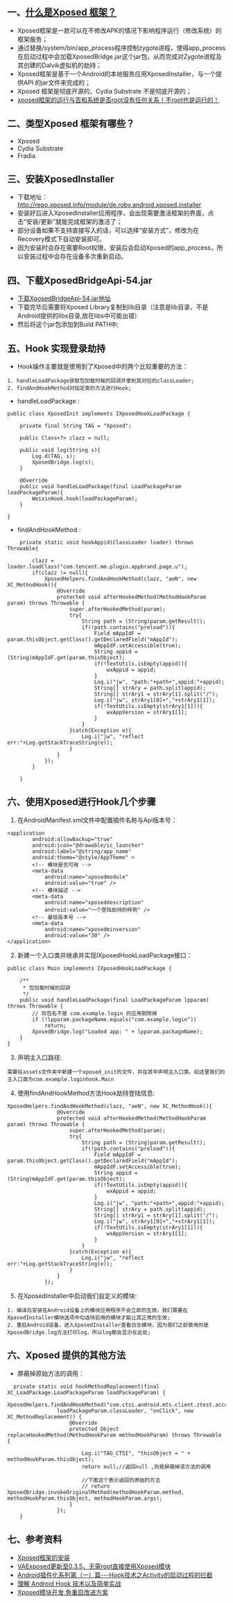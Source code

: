 ## 一、[什么是Xposed 框架？](https://www.csdn.net/article/2015-08-14/2825462)

* Xposed框架是一款可以在不修改APK的情况下影响程序运行（修改系统）的框架服务；
* 通过替换/system/bin/app_process程序控制zygote进程，使得app_process在启动过程中会加载XposedBridge.jar这个jar包，从而完成对Zygote进程及其创建的Dalvik虚拟机的劫持；
* Xposed框架是基于一个Android的本地服务应用XposedInstaller，与一个提供API 的jar文件来完成的；
* Xposed 框架是彻底开源的，Cydia Substrate 不是彻底开源的；
* [xposed框架的运行与否和系统是否root没有任何关系！不root也是运行的！](http://www.xposed.pro/list/201-1-1.html)


## 二、类型Xposed 框架有哪些？

* Xposed
* Cydia Substrate
* Fradia


## 三、安装XposedInstaller

* 下载地址：http://repo.xposed.info/module/de.robv.android.xposed.installer
* 安装好后进入XposedInstaller应用程序，会出现需要激活框架的界面，点击“安装/更新”就能完成框架的激活了；
* 部分设备如果不支持直接写入的话，可以选择“安装方式”，修改为在Recovery模式下自动安装即可。
* 因为安装时会存在需要Root权限，安装后会启动Xposed的app_process，所以安装过程中会存在设备多次重新启动。


## 四、下载XposedBridgeApi-54.jar

* [下载XposedBridgeApi-54.jar地址](https://forum.xda-developers.com/xposed/xposed-api-changelog-developer-news-t2714067)
* 下载完毕后需要将Xposed Library复制到lib目录（注意是lib目录，不是Android提供的libs目录,放在libs中可能出错）
* 然后将这个jar包添加到Build PATH中;


## 五、Hook 实现登录劫持

* Hook操作主要就是使用到了Xposed中的两个比较重要的方法：
```
1. handleLoadPackage获取包加载时候的回调并拿到其对应的classLoader;
2. findAndHookMethod对指定类的方法进行Hook;
```
* handleLoadPackage :
```
public class XposedInit implements IXposedHookLoadPackage {

	private final String TAG = "Xposed";

	public Class<?> clazz = null;

	public void log(String s){
		Log.d(TAG, s);
		XposedBridge.log(s);
	}

	@Override
	public void handleLoadPackage(final LoadPackageParam loadPackageParam){
		WeixinHook.hook(loadPackageParam);
	}

}
```
* findAndHookMethod :
```
	private static void hookAppid(ClassLoader loader) throws Throwable{

		clazz = loader.loadClass("com.tencent.mm.plugin.appbrand.page.u");
		if(clazz != null){
			XposedHelpers.findAndHookMethod(clazz, "aeN", new XC_MethodHook(){
				@Override
				protected void afterHookedMethod(MethodHookParam param) throws Throwable {
					super.afterHookedMethod(param);
					try{
						String path = (String)param.getResult();
						if(!path.contains("preload")){
							Field mAppIdF = param.thisObject.getClass().getDeclaredField("mAppId");
							mAppIdF.setAccessible(true);
							String appid = (String)mAppIdF.get(param.thisObject);
							if(!TextUtils.isEmpty(appid)){
								wxAppid = appid;
							}
							Log.i("jw", "path:"+path+",appid:"+appid);
							String[] strAry = path.split(appid);
							String[] strAry1 = strAry[1].split("/");
							Log.i("jw", strAry1[0]+","+strAry1[1]);
							if(!TextUtils.isEmpty(strAry1[1])){
								wxAppVersion = strAry1[1];
							}
						}
					}catch(Exception e){
						Log.i("jw", "reflect err:"+Log.getStackTraceString(e));
					}
				}
			});
		}

	}
```

## 六、使用Xposed进行Hook几个步骤

1. 在AndroidManifest.xml文件中配置插件名称与Api版本号：
```
<application
        android:allowBackup="true"
        android:icon="@drawable/ic_launcher"
        android:label="@string/app_name"
        android:theme="@style/AppTheme" >
        <!-- 模块是否可用 -->
        <meta-data
            android:name="xposedmodule"
            android:value="true" />
        <!-- 模块描述 -->
        <meta-data
            android:name="xposeddescription"
            android:value="一个登陆劫持的样例" />
        <!-- 最低版本号 -->
        <meta-data
            android:name="xposedminversion"
            android:value="30" />
</application>
```
2.  新建一个入口类并继承并实现IXposedHookLoadPackage接口：
```
public class Main implements IXposedHookLoadPackage {

    /**
     * 包加载时候的回调
     */
    public void handleLoadPackage(final LoadPackageParam lpparam) throws Throwable {
        // 将包名不是 com.example.login 的应用剔除掉
        if (!lpparam.packageName.equals("com.example.login"))
            return;
        XposedBridge.log("Loaded app: " + lpparam.packageName);
    }
}
```
3. 声明主入口路径:
```
需要在assets文件夹中新建一个xposed_init的文件，并在其中声明主入口类。如这里我们的主入口类为com.example.loginhook.Main
```
4. 使用findAndHookMethod方法Hook劫持登陆信息:
```
XposedHelpers.findAndHookMethod(clazz, "aeN", new XC_MethodHook(){
				@Override
				protected void afterHookedMethod(MethodHookParam param) throws Throwable {
					super.afterHookedMethod(param);
					try{
						String path = (String)param.getResult();
						if(!path.contains("preload")){
							Field mAppIdF = param.thisObject.getClass().getDeclaredField("mAppId");
							mAppIdF.setAccessible(true);
							String appid = (String)mAppIdF.get(param.thisObject);
							if(!TextUtils.isEmpty(appid)){
								wxAppid = appid;
							}
							Log.i("jw", "path:"+path+",appid:"+appid);
							String[] strAry = path.split(appid);
							String[] strAry1 = strAry[1].split("/");
							Log.i("jw", strAry1[0]+","+strAry1[1]);
							if(!TextUtils.isEmpty(strAry1[1])){
								wxAppVersion = strAry1[1];
							}
						}
					}catch(Exception e){
						Log.i("jw", "reflect err:"+Log.getStackTraceString(e));
					}
				}
			});
```
5. 在XposedInstaller中启动我们自定义的模块:
```
1. 编译后安装在Android设备上的模块应用程序不会立即的生效，我们需要在XpasedInstaller模块选项中勾选待启用的模块才能让其正常的生效;
2. 重启Android设备，进入XposedInstaller查看日志模块，因为我们之前使用的是XposedBridge.log方法打印log，所以log都会显示在此处;
```


## 六、Xposed 提供的其他方法

* 屏蔽掉原始方法的调用：
```
  private static void hookMethodReplacement(final XC_LoadPackage.LoadPackageParam loadPackageParam) {
        XposedHelpers.findAndHookMethod("com.ctsi.android.mts.client.ztest.accountTest.Activity_AccountTest",
                loadPackageParam.classLoader, "onClick", new XC_MethodReplacement() {
                    @Override
                    protected Object replaceHookedMethod(MethodHookParam methodHookParam) throws Throwable {

                        Log.i("TAG_CTSI", "thisObject = " + methodHookParam.thisObject);
                        return null;//返回null ,则是屏蔽掉该方法的调用

                        //下面这个表示返回的原始的方法
                        // return XposedBridge.invokeOriginalMethod(methodHookParam.method, methodHookParam.thisObject, methodHookParam.args);
                    }
                });
    }
```


## 七、参考资料
* [Xposed框架的安装](https://www.jianshu.com/p/21800fc795e6)
* [VAExposed更新至0.3.5，无需root直接使用Xposed模块](https://www.52pojie.cn/thread-675975-1-1.html)
* [ Android插件化系列第（一）篇---Hook技术之Activity的启动过程的拦截](https://blog.csdn.net/u013263323/article/details/54946604)
* [理解 Android Hook 技术以及简单实战](https://www.jianshu.com/p/4f6d20076922)
* [Xposed模块开发,免重启改进方案](https://blog.csdn.net/u011956004/article/details/78612502)